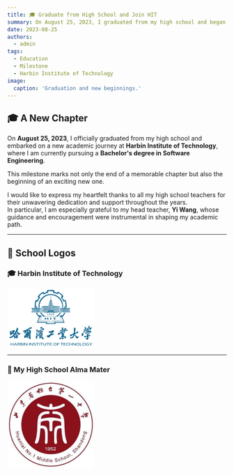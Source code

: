```yaml
---
title: 🎓 Graduate from High School and Join HIT
summary: On August 25, 2023, I graduated from my high school and began pursuing a Bachelor's degree in Software Engineering at Harbin Institute of Technology. I am sincerely grateful to all my high school teachers for their dedication, especially to my head teacher, Yi Wang, for her invaluable guidance.
date: 2023-08-25
authors:
  - admin
tags:
  - Education
  - Milestone
  - Harbin Institute of Technology
image:
  caption: 'Graduation and new beginnings.'
---
```


## 🎓 A New Chapter

On **August 25, 2023**, I officially graduated from my high school and embarked on a new academic journey at **Harbin Institute of Technology**, where I am currently pursuing a **Bachelor's degree in Software Engineering**.

This milestone marks not only the end of a memorable chapter but also the beginning of an exciting new one.

I would like to express my heartfelt thanks to all my high school teachers for their unwavering dedication and support throughout the years.  
In particular, I am especially grateful to my head teacher, **Yi Wang**, whose guidance and encouragement were instrumental in shaping my academic path.

---

## 🏫 School Logos

### 🎓 Harbin Institute of Technology

<img src="content/post/From High School to HIT/hit.png" alt="Harbin Institute of Technology Logo" width="200"/>

---

### 🏫 My High School Alma Mater

<img src="content/post/From High School to HIT/ht1z.jpg" alt="High School Logo" width="200"/>
